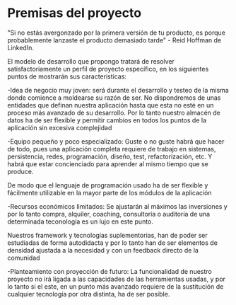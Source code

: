 # Premisas del proyecto


"Si no estás avergonzado por la primera versión de tu producto, es porque probablemente lanzaste el producto demasiado tarde" - Reid Hoffman de LinkedIn.


El modelo de desarrollo que propongo tratará de resolver satisfactoriamente un perfil de proyecto específico, en los siguientes puntos de mostrarán sus caracteristicas:

-Idea de negocio muy joven:  será durante el desarrollo y testeo de la misma 
donde comience a moldearse su razón de ser. No dispondremos de  unas entidades que definan nuestra aplicación hasta que esta no esté en un proceso más avanzado de su desarrollo. 
Por lo tanto nuestro almacén de datos ha de ser flexible y permitir cambios en todos los puntos de la aplicación sin excesiva complejidad

-Equipo pequeño y poco especializado: Guste o no guste habrá que hacer de
todo, pues una aplicación completa requiere de trabajo en sistemas, persistencia, redes, programación, diseño, test, refactorización, etc. Y  habrá que estar concienciado para aprender al mismo tiempo que se produce.

De modo que el lenguaje de programación usado ha de ser flexible y fácilmente utilizable en la mayor parte de los módulos de la aplicación

-Recursos económicos limitados: Se ajustarán al máximos las inversiones y por 
lo tanto  compra, alquiler, coaching, consultoría o auditoría de una 
determinada teconología es un lujo en este punto. 

Nuestros framework y tecnologías suplementorias, han de poder ser estudiadas  de forma autodidacta y por lo tanto han de ser elementos de densidad ajustada a la necesidad y con un feedback directo de la comunidad

-Planteamiento con proyección de futuro: La funcionalidad de nuestro 
proyecto no irá ligada a las capacidades de las herramientas usadas, y por lo tanto si el este, en un punto más avanzado requiere de la sustitución de cualquier tecnología por otra distinta, ha de ser posible.


